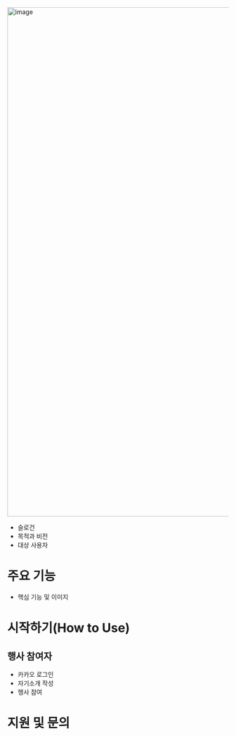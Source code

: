 <img width="2917" height="1157" alt="image" src="https://github.com/user-attachments/assets/e837704e-3e9d-4498-9dc8-01347f9a38fd" />

- 슬로건
- 목적과 비전
- 대상 사용자

# 주요 기능
- 핵심 기능 및 이미지

# 시작하기(How to Use)
## 행사 참여자
- 카카오 로그인
- 자기소개 작성
- 행사 참여

# 지원 및 문의
